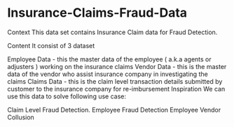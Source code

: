 # Insurance-Claims-Fraud-Data

Context
This data set contains Insurance Claim data for Fraud Detection.

Content
It consist of 3 dataset

Employee Data - this the master data of the employee ( a.k.a agents or adjusters ) working on the insurance claims
Vendor Data - this is the master data of the vendor who assist insurance company in investigating the claims
Claims Data - this is the claim level transaction details submitted by customer to the insurance company for re-imbursement
Inspiration
We can use this data to solve following use case:

Claim Level Fraud Detection.
Employee Fraud Detection
Employee Vendor Collusion
